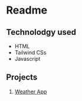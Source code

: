 # Readme
## Technolodgy used
- HTML
- Tailwind CSs
- Javascript
## Projects
1. [Weather App](https://github.com/i-Riyaj/Javascript_Tailwind-Projects/tree/main/Weather%20App)
